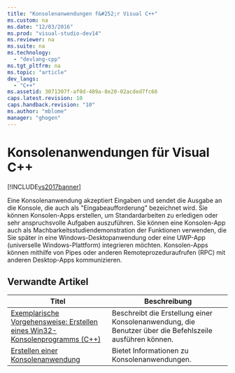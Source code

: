 ```yaml
---
title: "Konsolenanwendungen f&#252;r Visual C++"
ms.custom: na
ms.date: "12/03/2016"
ms.prod: "visual-studio-dev14"
ms.reviewer: na
ms.suite: na
ms.technology: 
  - "devlang-cpp"
ms.tgt_pltfrm: na
ms.topic: "article"
dev_langs: 
  - "C++"
ms.assetid: 3071307f-af0d-489a-8e20-02acded7fc66
caps.latest.revision: 10
caps.handback.revision: "10"
ms.author: "mblome"
manager: "ghogen"
---
```

# Konsolenanwendungen f&#252;r Visual C++
[!INCLUDE[vs2017banner](../assembler/inline/includes/vs2017banner.md)]

Eine Konsolenanwendung akzeptiert Eingaben und sendet die Ausgabe an die Konsole, die auch als "Eingabeaufforderung" bezeichnet wird. Sie können Konsolen\-Apps erstellen, um Standardarbeiten zu erledigen oder sehr anspruchsvolle Aufgaben auszuführen. Sie können eine Konsolen\-App auch als Machbarkeitsstudiendemonstration der Funktionen verwenden, die Sie später in eine Windows\-Desktopanwendung oder eine UWP\-App \(universelle Windows\-Plattform\) integrieren möchten. Konsolen\-Apps können mithilfe von Pipes oder anderen Remoteprozeduraufrufen \(RPC\) mit anderen Desktop\-Apps kommunizieren.  
  
## Verwandte Artikel  
  
|Titel|Beschreibung|  
|-----------|------------------|  
|[Exemplarische Vorgehensweise: Erstellen eines Win32\-Konsolenprogramms \(C\+\+\)](../windows/walkthrough-creating-a-standard-cpp-program-cpp.md)|Beschreibt die Erstellung einer Konsolenanwendung, die Benutzer über die Befehlszeile ausführen können.|  
|[Erstellen einer Konsolenanwendung](../windows/creating-a-console-application.md)|Bietet Informationen zu Konsolenanwendungen.|
